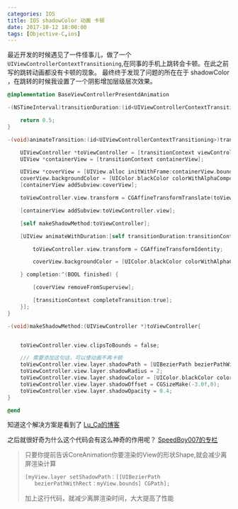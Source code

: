 ```yaml
---
categories: IOS
title: IOS shadowColor 动画 卡顿
date: 2017-10-12 18:00:00
tags: [Objective-C,ios]
---
```


最近开发的时候遇见了一件怪事儿，做了一个 `UIViewControllerContextTransitioning`,在同事的手机上跳转会卡顿。在此之前写的跳转动画都没有卡顿的现象。
最终终于发现了问题的所在在于 shadowColor ，在跳转的时候我设置了一个阴影增加层级层次效果。
<!-- more -->

````objective-c
@implementation BaseViewControllerPresentdAnimation

-(NSTimeInterval)transitionDuration:(id<UIViewControllerContextTransitioning>)transitionContext {

    return 0.5;
}

-(void)animateTransition:(id<UIViewControllerContextTransitioning>)transitionContext{

    UIViewController *toViewController = [transitionContext viewControllerForKey:(UITransitionContextToViewControllerKey)];
    UIView *containerView = [transitionContext containerView];

    UIView *coverView = [UIView.alloc initWithFrame:containerView.bounds];
    coverView.backgroundColor = [UIColor.blackColor colorWithAlphaComponent:0];
    [containerView addSubview:coverView];

    toViewController.view.transform = CGAffineTransformTranslate(toViewController.view.transform, CGRectGetWidth(toViewController.view.frame), 0);

    [containerView addSubview:toViewController.view];

    [self makeShadowMethod:toViewController];

    [UIView animateWithDuration:[self transitionDuration:transitionContext] animations:^{

        toViewController.view.transform = CGAffineTransformIdentity;

        coverView.backgroundColor = [UIColor.blackColor colorWithAlphaComponent:0.3];

    } completion:^(BOOL finished) {

        [coverView removeFromSuperview];

        [transitionContext completeTransition:true];
    }];
}

-(void)makeShadowMethod:(UIViewController *)toViewController{


    toViewController.view.clipsToBounds = false;

    /// 需要添加这句话，可以使动画不再卡顿
    toViewController.view.layer.shadowPath = [UIBezierPath bezierPathWithRect:toViewController.view.bounds].CGPath;
    toViewController.view.layer.shadowRadius = 2;
    toViewController.view.layer.shadowColor = [UIColor.blackColor colorWithAlphaComponent:0.4].CGColor;
    toViewController.view.layer.shadowOffset = CGSizeMake(-3.0f,0);
    toViewController.view.layer.shadowOpacity = 0.4;
}

@end
````

知道这个解决方案是看到了 [Lu_Ca的博客](http://blog.csdn.net/Lu_Ca/article/details/47422913)

之后就很好奇为什么这个代码会有这么神奇的作用呢？ [SpeedBoy007的专栏](http://blog.csdn.net/meegomeego/article/details/22728465)

>  只要你提前告诉CoreAnimation你要渲染的View的形状Shape,就会减少离屏渲染计算
>````objective-c
>[myView.layer setShadowPath：[[UIBezierPath
>    bezierPathWithRect：myView.bounds] CGPath];
>````
>加上这行代码，就减少离屏渲染时间，大大提高了性能

